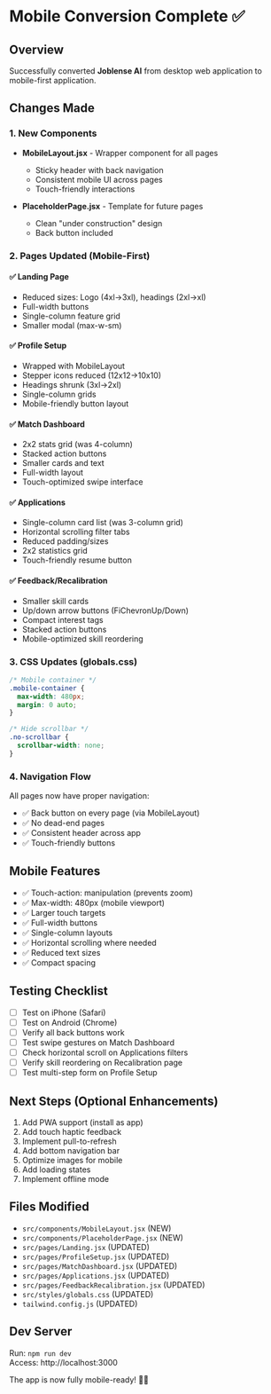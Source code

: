 # Mobile Conversion Complete ✅

## Overview
Successfully converted **Joblense AI** from desktop web application to mobile-first application.

## Changes Made

### 1. New Components
- **MobileLayout.jsx** - Wrapper component for all pages
  - Sticky header with back navigation
  - Consistent mobile UI across pages
  - Touch-friendly interactions

- **PlaceholderPage.jsx** - Template for future pages
  - Clean "under construction" design
  - Back button included

### 2. Pages Updated (Mobile-First)

#### ✅ Landing Page
- Reduced sizes: Logo (4xl→3xl), headings (2xl→xl)
- Full-width buttons
- Single-column feature grid
- Smaller modal (max-w-sm)

#### ✅ Profile Setup
- Wrapped with MobileLayout
- Stepper icons reduced (12x12→10x10)
- Headings shrunk (3xl→2xl)
- Single-column grids
- Mobile-friendly button layout

#### ✅ Match Dashboard
- 2x2 stats grid (was 4-column)
- Stacked action buttons
- Smaller cards and text
- Full-width layout
- Touch-optimized swipe interface

#### ✅ Applications
- Single-column card list (was 3-column grid)
- Horizontal scrolling filter tabs
- Reduced padding/sizes
- 2x2 statistics grid
- Touch-friendly resume button

#### ✅ Feedback/Recalibration
- Smaller skill cards
- Up/down arrow buttons (FiChevronUp/Down)
- Compact interest tags
- Stacked action buttons
- Mobile-optimized skill reordering

### 3. CSS Updates (globals.css)
```css
/* Mobile container */
.mobile-container {
  max-width: 480px;
  margin: 0 auto;
}

/* Hide scrollbar */
.no-scrollbar {
  scrollbar-width: none;
}
```

### 4. Navigation Flow
All pages now have proper navigation:
- ✅ Back button on every page (via MobileLayout)
- ✅ No dead-end pages
- ✅ Consistent header across app
- ✅ Touch-friendly buttons

## Mobile Features
- ✅ Touch-action: manipulation (prevents zoom)
- ✅ Max-width: 480px (mobile viewport)
- ✅ Larger touch targets
- ✅ Full-width buttons
- ✅ Single-column layouts
- ✅ Horizontal scrolling where needed
- ✅ Reduced text sizes
- ✅ Compact spacing

## Testing Checklist
- [ ] Test on iPhone (Safari)
- [ ] Test on Android (Chrome)
- [ ] Verify all back buttons work
- [ ] Test swipe gestures on Match Dashboard
- [ ] Check horizontal scroll on Applications filters
- [ ] Verify skill reordering on Recalibration page
- [ ] Test multi-step form on Profile Setup

## Next Steps (Optional Enhancements)
1. Add PWA support (install as app)
2. Add touch haptic feedback
3. Implement pull-to-refresh
4. Add bottom navigation bar
5. Optimize images for mobile
6. Add loading states
7. Implement offline mode

## Files Modified
- `src/components/MobileLayout.jsx` (NEW)
- `src/components/PlaceholderPage.jsx` (NEW)
- `src/pages/Landing.jsx` (UPDATED)
- `src/pages/ProfileSetup.jsx` (UPDATED)
- `src/pages/MatchDashboard.jsx` (UPDATED)
- `src/pages/Applications.jsx` (UPDATED)
- `src/pages/FeedbackRecalibration.jsx` (UPDATED)
- `src/styles/globals.css` (UPDATED)
- `tailwind.config.js` (UPDATED)

## Dev Server
Run: `npm run dev`  
Access: http://localhost:3000

The app is now fully mobile-ready! 📱✨
